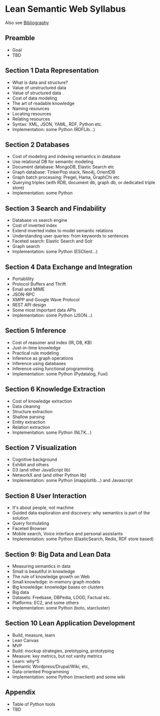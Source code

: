 # Lean Semantic Web Syllabus

Also see [Bibliography](/Bibliography.md/)

## Preamble
* Goal 
* TBD

## Section 1 Data Representation

* What is data and structure?
* Value of unstructured data
* Value of structured data
* Cost of data modeling
* The art of readable knowledge
* Naming resources
* Locating resources
* Relating resources
* Syntax: XML, JSON, YAML, RDF, Python etc.
* Implementation: some Python (RDFLib...)

## Section 2 Databases

* Cost of modeling and indexing semantics in database
* Use relational DB for semantic modeling
* Document database: MongoDB, Elastic Search etc
* Graph database: TinkerPop stack, Neo4j, OrientDB
* Graph batch processing: Pregel, Hama, GraphChi etc
* Querying triples (with RDB, document db, graph db, or dedicated triple store)
* Implementation: some Python

## Section 3 Search and Findability

* Database vs search engine
* Cost of inverted index
* Extend inverted index to model semantic relations
* Understanding user queries: from keywords to sentences
* Faceted search: Elastic Search and Solr
* Graph search
* Implementation: some Python (ESClient...)

## Section 4 Data Exchange and Integration

* Portablility
* Protocol Buffers and Thrift
* Email and MIME
* JSON-RPC
* XMPP and Google Wave Protocol
* REST API design
* Some most important data APIs
* Implementation: some Python (JSON...)

## Section 5 Inference

* Cost of reasoner and index (IR, DB, KB)
* Just-in-time knowledge
* Practical rule modeling
* Inference as graph operations
* Inference using databases
* Inference using functional programming
* Implementation: some Python (Pydatalog, Fuxi)

## Section 6 Knowledge Extraction

* Cost of knowledge extraction
* Data cleaning
* Structure extraction
* Shallow parsing
* Entity extraction
* Relation extraction
* Implementation: some Python (NLTK...)

## Section 7 Visualization

* Cognitive background
* Exhibit and others
* D3 (and other JavaScript lib)
* NetworkX and  (and other Python lib)
* Implementation: some Python (mapplotlib...) and Javascript 

## Section 8 User Interaction

* It's about people, not machine
* Guided data exploration and discovery: why semantics is part of the solution
* Query formulating
* Faceted Browser
* Mobile search, Voice interface and personal assistants
* Implementation: some Python (ElasticSearch, Redis, RDF store based)

## Section 9: Big Data and Lean Data

* Measuring semantics in data
* Small is beautiful in knowledge
* The rule of knowledge growth on Web
* Small knowledge: in-memory graph models
* Big knowledge: knowledge bases on clusters
* Big data
* Datasets: Freebase, DBPedia, LOGD, Factual etc.
* Platforms: EC2, and some others
* Implementation: some Python (boto, starcluster)

## Section 10  Lean Application Development

* Build, measure, learn
* Lean Canvas
* MVP
* Build: mockup strategies, pretotyping, prototyping
* Measure: key metrics, but not vanity metrics
* Learn: why^5
* Semantic Wordpress/Drupal/Wiki, etc,
* Data-oriented Programming
* Implementation: some Python (mwclient) and some wiki

## Appendix
* Table of Python tools
* TBD
